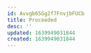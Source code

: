 ```yaml
---
id: Avvgb65Gg2f7FnvjbFUCb
title: Proceeded
desc: ''
updated: 1639949031844
created: 1639949031844
---
```




